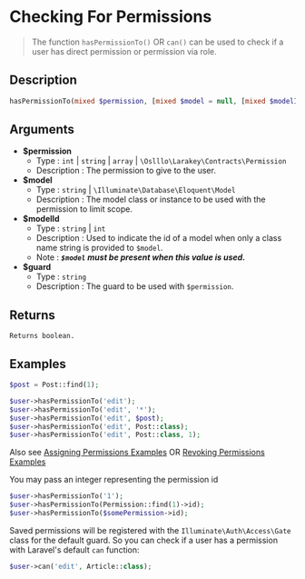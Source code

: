 # Checking For Permissions
 > The function `hasPermissionTo()` OR `can()` can be used to check if a user has direct permission or permission via role.
## Description
```php
hasPermissionTo(mixed $permission, [mixed $model = null, [mixed $modelId = null]], [string $guard]): bool
```
## Arguments
- **$permission**
    - Type : `int` | `string` | `array` | `\Oslllo\Larakey\Contracts\Permission`
    - Description : The permission to give to the user.
- **$model**
    - Type : `string` | `\Illuminate\Database\Eloquent\Model`
    - Description : The model class or instance to be used with the permission to limit scope.
- **$modelId**
    - Type : `string` | `int`
    - Description : Used to indicate the id of a model when only a class name string is provided to `$model`. 
    - Note : ***`$model` must be present when this value is used.***
- **$guard**
    - Type : `string`
    - Description : The guard to be used with `$permission`. 
## Returns
    Returns boolean.
## Examples

```php
$post = Post::find(1);

$user->hasPermissionTo('edit');
$user->hasPermissionTo('edit', '*');
$user->hasPermissionTo('edit', $post);
$user->hasPermissionTo('edit', Post::class);
$user->hasPermissionTo('edit', Post::class, 1);
```

Also see [Assigning Permissions Examples](#giving-permissionss-example) OR [Revoking Permissions Examples](#revoking-permissionss-example)

You may pass an integer representing the permission id

```php
$user->hasPermissionTo('1');
$user->hasPermissionTo(Permission::find(1)->id);
$user->hasPermissionTo($somePermission->id);
```

Saved permissions will be registered with the `Illuminate\Auth\Access\Gate` class for the default guard. So you can
check if a user has a permission with Laravel's default `can` function:

```php
$user->can('edit', Article::class);
```